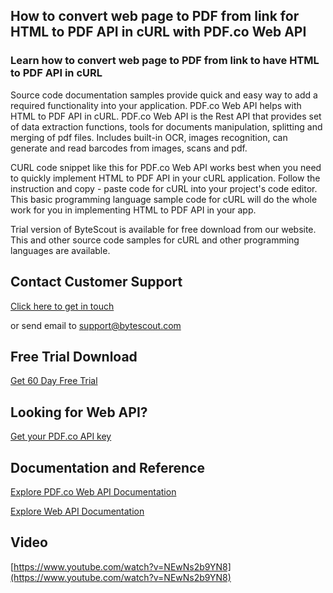## How to convert web page to PDF from link for HTML to PDF API in cURL with PDF.co Web API

### Learn how to convert web page to PDF from link to have HTML to PDF API in cURL

Source code documentation samples provide quick and easy way to add a required functionality into your application. PDF.co Web API helps with HTML to PDF API in cURL. PDF.co Web API is the Rest API that provides set of data extraction functions, tools for documents manipulation, splitting and merging of pdf files. Includes built-in OCR, images recognition, can generate and read barcodes from images, scans and pdf.

CURL code snippet like this for PDF.co Web API works best when you need to quickly implement HTML to PDF API in your cURL application. Follow the instruction and copy - paste code for cURL into your project's code editor. This basic programming language sample code for cURL will do the whole work for you in implementing HTML to PDF API in your app.

Trial version of ByteScout is available for free download from our website. This and other source code samples for cURL and other programming languages are available.

## Contact Customer Support

[Click here to get in touch](https://bytescout.zendesk.com/hc/en-us/requests/new?subject=PDF.co%20Web%20API%20Question)

or send email to [support@bytescout.com](mailto:support@bytescout.com?subject=PDF.co%20Web%20API%20Question) 

## Free Trial Download

[Get 60 Day Free Trial](https://bytescout.com/download/web-installer?utm_source=github-readme)

## Looking for Web API? 

[Get your PDF.co API key](https://pdf.co/documentation/api?utm_source=github-readme)

## Documentation and Reference

[Explore PDF.co Web API Documentation](https://bytescout.com/documentation/index.html?utm_source=github-readme)

[Explore Web API Documentation](https://pdf.co/documentation/api?utm_source=github-readme)

## Video

[https://www.youtube.com/watch?v=NEwNs2b9YN8](https://www.youtube.com/watch?v=NEwNs2b9YN8)